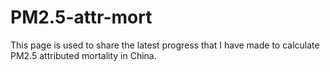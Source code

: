 # PM2.5-attr-mort

This page is used to share the latest progress that I have made to calculate PM2.5 attributed mortality in China.
